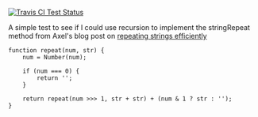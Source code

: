 [![Travis CI Test Status](https://travis-ci.org/connrs/recursive-string-repeat.png)](https://travis-ci.org/connrs/recursive-string-repeat)

A simple test to see if I could use recursion to implement the stringRepeat method from Axel's blog post on [repeating strings efficiently](http://www.2ality.com/2014/01/efficient-string-repeat.html)

    function repeat(num, str) {
        num = Number(num);
    
        if (num === 0) {
            return '';
        }
    
        return repeat(num >>> 1, str + str) + (num & 1 ? str : '');
    }
